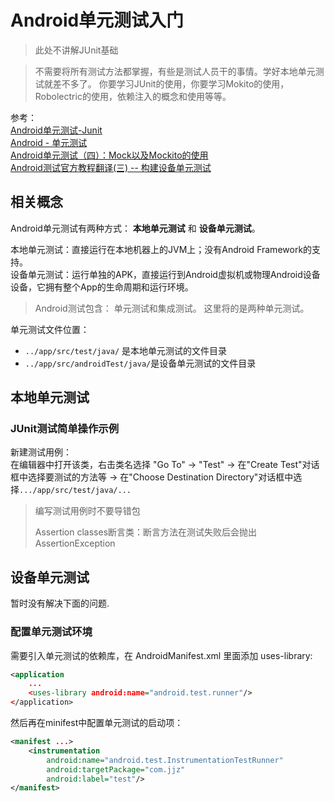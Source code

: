 # Android单元测试入门


> 此处不讲解JUnit基础

> 不需要将所有测试方法都掌握，有些是测试人员干的事情。学好本地单元测试就差不多了。
> 你要学习JUnit的使用，你要学习Mokito的使用，Robolectric的使用，依赖注入的概念和使用等等。


参考：  
[Android单元测试-Junit](http://blog.csdn.net/yaodong379/article/details/55113388)  
[Android - 单元测试](https://juejin.im/post/58e97377ac502e4957c11a01)  
[Android单元测试（四）：Mock以及Mockito的使用](http://chriszou.com/2016/04/29/android-unit-testing-mockito.html)  
[Android测试官方教程翻译(三) -- 构建设备单元测试](http://blog.csdn.net/zhumenggaofei/article/details/54620385)  


## 相关概念
Android单元测试有两种方式： **本地单元测试** 和 **设备单元测试**。  

本地单元测试：直接运行在本地机器上的JVM上；没有Android Framework的支持。  
设备单元测试：运行单独的APK，直接运行到Android虚拟机或物理Android设备设备，它拥有整个App的生命周期和运行环境。


> Android测试包含： 单元测试和集成测试。 这里将的是两种单元测试。


单元测试文件位置：  

- `../app/src/test/java/` 是本地单元测试的文件目录
- `../app/src/androidTest/java/`是设备单元测试的文件目录


## 本地单元测试
### JUnit测试简单操作示例
新建测试用例：  
在编辑器中打开该类，右击类名选择 "Go To" → "Test" → 在"Create Test"对话框中选择要测试的方法等 → 在"Choose Destination Directory"对话框中选择`.../app/src/test/java/...` 

> 编写测试用例时不要导错包
>
> Assertion classes断言类：断言方法在测试失败后会抛出AssertionException



## 设备单元测试

暂时没有解决下面的问题.

### 配置单元测试环境
需要引入单元测试的依赖库，在 AndroidManifest.xml 里面添加 uses-library:  
```xml
<application
	...
	<uses-library android:name="android.test.runner"/>
</application>
```

然后再在minifest中配置单元测试的启动项：  
```xml
<manifest ...>
	<instrumentation 
		android:name="android.test.InstrumentationTestRunner"
		android:targetPackage="com.jjz"
        android:label="test"/>
</manifest>
```


